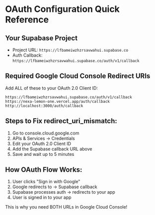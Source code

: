 # OAuth Configuration Quick Reference

## Your Supabase Project
- Project URL: `https://lfbameiwzhzrsavwahui.supabase.co`
- Auth Callback: `https://lfbameiwzhzrsavwahui.supabase.co/auth/v1/callback`

## Required Google Cloud Console Redirect URIs
Add ALL of these to your OAuth 2.0 Client ID:

```
https://lfbameiwzhzrsavwahui.supabase.co/auth/v1/callback
https://nexa-lemon-one.vercel.app/auth/callback
http://localhost:3000/auth/callback
```

## Steps to Fix redirect_uri_mismatch:
1. Go to console.cloud.google.com
2. APIs & Services → Credentials
3. Edit your OAuth 2.0 Client ID
4. Add the Supabase callback URL above
5. Save and wait up to 5 minutes

## How OAuth Flow Works:
1. User clicks "Sign in with Google"
2. Google redirects to → Supabase callback
3. Supabase processes auth → redirects to your app
4. User is signed in to your app

This is why you need BOTH URLs in Google Cloud Console!